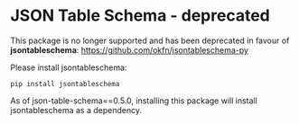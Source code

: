 JSON Table Schema - deprecated
==============================

This package is no longer supported and has been deprecated in favour of **jsontableschema**: https://github.com/okfn/jsontableschema-py

Please install jsontableschema:

```pip install jsontableschema```

As of json-table-schema==0.5.0, installing this package will install jsontableschema as a dependency. 
